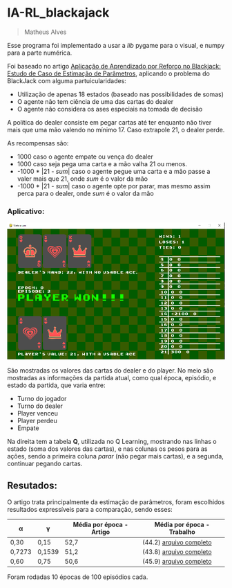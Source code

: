 # IA-RL_blackajack
> Matheus Alves

Esse programa foi implementado a usar a _lib_ pygame para o visual, e numpy para a parte numérica.

Foi baseado no artigo [Aplicação de Aprendizado por Reforço no Blackjack: Estudo de Caso de Estimação de Parâmetros](https://www.sba.org.br/open_journal_systems/index.php/sba/article/view/1a732), aplicando o problema do BlackJack com alguma partuicularidades:

- Utilização de apenas 18 estados (baseado nas possibilidades de somas)
- O agente não tem ciência de uma das cartas do dealer
- O agente não considera os ases especiais na tomada de decisão

A política do dealer consiste em pegar cartas até ter enquanto não tiver mais que uma mão valendo no mínimo 17. Caso extrapole 21, o dealer perde.

As recompensas são:
- 1000 caso o agente empate ou vença do dealer
- 1000 caso seja pega uma carta e a mão valha 21 ou menos.
- -1000 * |21 - *sum*| caso o agente pegue uma carta e a mão passe a valer mais que 21, onde *sum* é o valor da mão
- -1000 * |21 - *sum*| caso o agente opte por parar, mas mesmo assim perca para o dealer, onde *sum* é o valor da mão

### Aplicativo:

![img.png](app_img.png)

São mostradas os valores das cartas do dealer e do player.
No meio são mostradas as informações da partida atual, como qual época, episódio, e estado da partida, que varia entre:
- Turno do jogador
- Turno do dealer
- Player venceu
- Player perdeu
- Empate

Na direita tem a tabela **Q**, utilizada no Q Learning, mostrando nas linhas o estado (soma dos valores das cartas), e nas colunas os pesos para as ações, sendo a primeira coluna *parar* (não pegar mais cartas), e a segunda, continuar pegando cartas.

## Resutados:

O artigo trata principalmente da estimação de parâmetros, foram escolhidos resultados expressíveis para a comparação, sendo esses:


| α  | γ  | Média por época - Artigo | Média por época - Trabalho | 
|---|---|---|---|
|  0,30 | 0,15  | 52,7  | (44.2) [arquivo completo](./results_a0.3_0.15.md)|
|  0,7273 | 0,1539  | 51,2  | (43.8) [arquivo completo](./results_a0.7273_0.1539.md)|
| 0,60  |  0,75 |  50,6 | (45.9) [arquivo completo](./results_a0.6_0.75.md)|

Foram rodadas 10 épocas de 100 episódios cada.